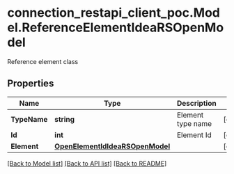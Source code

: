 # connection_restapi_client_poc.Model.ReferenceElementIdeaRSOpenModel
Reference element class

## Properties

Name | Type | Description | Notes
------------ | ------------- | ------------- | -------------
**TypeName** | **string** | Element type name | [optional] 
**Id** | **int** | Element Id | [optional] 
**Element** | [**OpenElementIdIdeaRSOpenModel**](OpenElementIdIdeaRSOpenModel.md) |  | [optional] 

[[Back to Model list]](../README.md#documentation-for-models) [[Back to API list]](../README.md#documentation-for-api-endpoints) [[Back to README]](../README.md)

